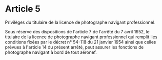 # Article 5

Privilèges du titulaire de la licence de photographe navigant professionnel.

Sous réserve des dispositions de l'article 7 de l'arrêté du 7 avril 1952, le titulaire de la licence de photographe navigant professionnel qui remplit lies conditions fixées par le décret n° 54-118 du 21 janvier 1954 ainsi que celles prévues à l'article 14 du présent arrêté, peut assurer les fonctions de photographe navigant à bord de tout aéronef.
